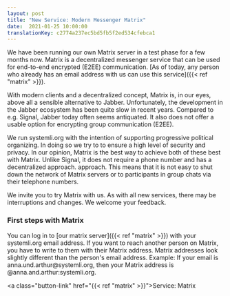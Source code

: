 ```yaml
---
layout: post
title: "New Service: Modern Messenger Matrix"
date:  2021-01-25 10:00:00
translationKey: c2774a237ec5bd5fb5f2ed534cfebca1
---
```

We have been running our own Matrix server in a test phase for a few months now. Matrix is a decentralized messenger 
service that can be used for end-to-end encrypted (E2EE) communication. [As of today, any person who already has an 
email address with us can use this service]({{< ref "matrix" >}}).<!--more-->

With modern clients and a decentralized concept, Matrix is, in our eyes, above all a sensible alternative to Jabber. 
Unfortunately, the development in the Jabber ecosystem has been quite slow in recent years. Compared to e.g. Signal, 
Jabber today often seems antiquated. It also does not offer a usable option for encrypting group communication (E2EE).

We run systemli.org with the intention of supporting progressive political organizing. In doing so we try to to ensure 
a high level of security and privacy. In our opinion, Matrix is the best way to achieve both of these best with Matrix. 
Unlike Signal, it does not require a phone number and has a decentralized approach. approach. This means that it is not 
easy to shut down the network of Matrix servers or to participants in group chats via their telephone numbers.

We invite you to try Matrix with us. As with all new services, there may be interruptions and changes. We welcome your 
feedback.

### First steps with Matrix

You can log in to [our matrix server]({{< ref "matrix" >}}) with your systemli.org email address. If you want to reach 
another person on Matrix, you have to write to them with their Matrix address. Matrix addresses look slightly different 
than the person's email address. Example: If your email is anna.und.arthur\@systemli.org, then your Matrix address is 
@anna.and.arthur:systemli.org.

<a class="button-link" href="{{< ref "matrix" >}}">Service: Matrix</a>
